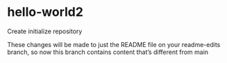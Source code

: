 # hello-world2
Create initialize repository

These changes will be made to just the
README file on your readme-edits branch,
so now this branch contains content that’s 
different from main

